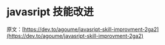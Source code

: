 # javasript 技能改进

原文：[https://dev.to/agoume/javasript-skill-improvment-2ga2](https://dev.to/agoume/javasript-skill-improvment-2ga2)